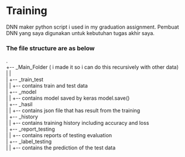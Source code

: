 # Training
DNN maker python script i used in my graduation assignment. Pembuat DNN yang saya digunakan untuk kebutuhan tugas akhir saya.

### The file structure are as below    
.  
+-- _Main_Folder ( i made it so i can do this recursively with other data)  
|   |  
|   +-- _train_test  
|   |   +-- contains train and test data  
|   +-- _model  
|   |   +-- contains model saved by keras model.save()  
|   +-- _hasil  
|   |   +-- contains json file that has result from the training  
|   +-- _history  
|   |   +-- contains training history including accuracy and loss  
|   +-- _report_testing  
|   |   +-- contains reports of testing evaluation  
|   +-- _label_testing  
|   |   +-- contains the prediction of the test data  
